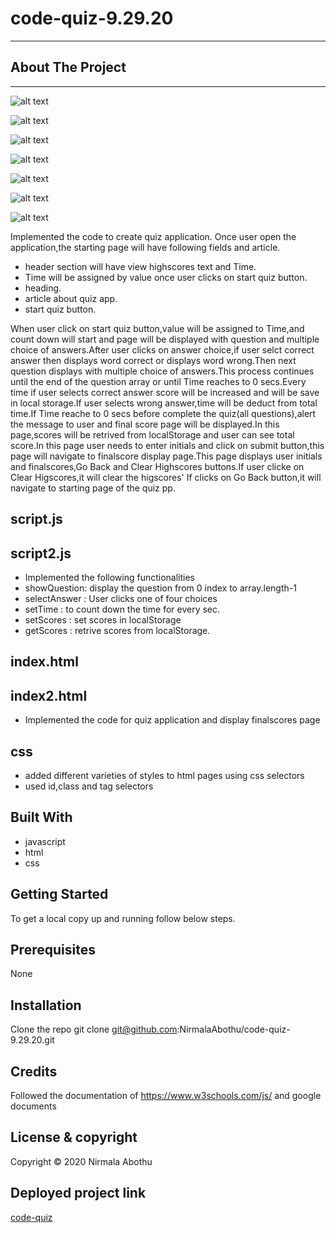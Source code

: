# code-quiz-9.29.20

---

## About The Project

---

![alt text](Assets/Images/code_quiz1.png)

![alt text](Assets/Images/code_quiz2.png)

![alt text](Assets/Images/code_quiz3.png)

![alt text](Assets/Images/code_quiz4.png)

![alt text](Assets/Images/code_quiz5.png)

![alt text](Assets/Images/code_quiz6.png)

![alt text](Assets/Images/code_quiz7.png)

Implemented the code to create quiz application.
Once user open the application,the starting page will have following fields and article.

-    header section will have view highscores text and Time.
-    Time will be assigned by value once user clicks on start quiz button.
-    heading.
-    article about quiz app.
-    start quiz button.

When user click on start quiz button,value will be assigned to Time,and count down will start and page will be displayed with question and multiple choice of answers.After user clicks on answer choice,if user selct correct answer then displays word correct or displays word wrong.Then next question displays with multiple choice of answers.This process continues until the end of the question array or until Time reaches to 0 secs.Every time if user selects correct answer score will be increased and will be save in local storage.If user selects wrong answer,time will be deduct from total time.If Time reache to 0 secs before complete the quiz(all questions),alert the message to user and final score page will be displayed.In this page,scores will be retrived from localStorage and user can see total score.In this page user needs to enter initials and click on submit button,this page will navigate to finalscore display page.This page displays user initials and finalscores,Go Back and Clear Highscores buttons.If user clicke on Clear Higscores,it will clear the higscores'
If clicks on Go Back button,it will navigate to starting page of the quiz pp.

## script.js

## script2.js

-    Implemented the following functionalities
-    showQuestion: display the question from 0 index to array.length-1
-    selectAnswer : User clicks one of four choices
-    setTime : to count down the time for every sec.
-    setScores : set scores in localStorage
-    getScores : retrive scores from localStorage.

## index.html

## index2.html

-    Implemented the code for quiz application and display finalscores page

## css

-    added different varieties of styles to html pages using css selectors
-    used id,class and tag selectors

## Built With

-    javascript
-    html
-    css

## Getting Started

To get a local copy up and running follow below steps.

## Prerequisites

None

## Installation

Clone the repo
git clone git@github.com:NirmalaAbothu/code-quiz-9.29.20.git

## Credits

Followed the documentation of https://www.w3schools.com/js/ and google documents

## License & copyright

Copyright © 2020 Nirmala Abothu

## Deployed project link

[code-quiz](https://nirmalaabothu.github.io/code-quiz-9.29.20/)
